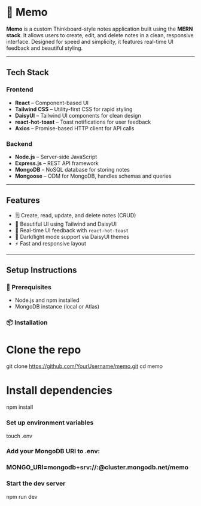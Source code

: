 # 📝 Memo

**Memo** is a custom Thinkboard-style notes application built using the **MERN stack**. It allows users to create, edit, and delete notes in a clean, responsive interface. Designed for speed and simplicity, it features real-time UI feedback and beautiful styling.

---

## Tech Stack

### Frontend
- **React** – Component-based UI
- **Tailwind CSS** – Utility-first CSS for rapid styling
- **DaisyUI** – Tailwind UI components for clean design
- **react-hot-toast** – Toast notifications for user feedback
- **Axios** – Promise-based HTTP client for API calls

### Backend
- **Node.js** – Server-side JavaScript
- **Express.js** – REST API framework
- **MongoDB** – NoSQL database for storing notes
- **Mongoose** – ODM for MongoDB, handles schemas and queries

---
## Features
- 🗒️ Create, read, update, and delete notes (CRUD)
- 🎨 Beautiful UI using Tailwind and DaisyUI
- 🔄 Real-time UI feedback with `react-hot-toast`
- 🌙 Dark/light mode support via DaisyUI themes
- ⚡ Fast and responsive layout

---
## Setup Instructions
### 🔧 Prerequisites
- Node.js and npm installed
- MongoDB instance (local or Atlas)
### 📦 Installation
# Clone the repo
git clone https://github.com/YourUsername/memo.git
cd memo

# Install dependencies
npm install

### Set up environment variables
touch .env
### Add your MongoDB URI to .env:
### MONGO_URI=mongodb+srv://<user>:<password>@cluster.mongodb.net/memo
### Start the dev server
npm run dev
